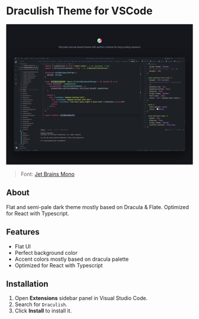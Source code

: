 # Draculish Theme for VSCode

![Draculish](./images/draculishss.png)

> Font: [Jet Brains Mono](https://www.jetbrains.com/lp/mono/)

## About

Flat and semi-pale dark theme mostly based on Dracula & Flate. Optimized for React with Typescript.

## Features

- Flat UI
- Perfect background color
- Accent colors mostly based on dracula palette
- Optimized for React with Typescript

## Installation

1. Open **Extensions** sidebar panel in Visual Studio Code.
2. Search for `Draculish`.
3. Click **Install** to install it.
